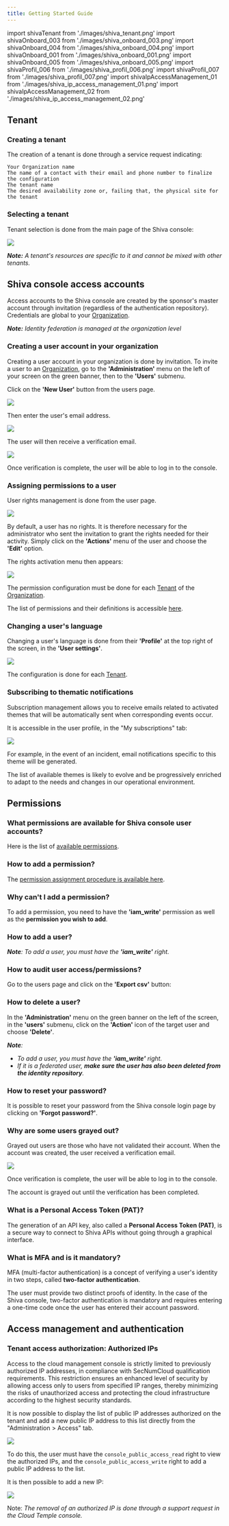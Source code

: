 ```yaml
---
title: Getting Started Guide
---
```

import shivaTenant from './images/shiva_tenant.png'
import shivaOnboard_003 from './images/shiva_onboard_003.png'
import shivaOnboard_004 from './images/shiva_onboard_004.png'
import shivaOnboard_001 from './images/shiva_onboard_001.png'
import shivaOnboard_005 from './images/shiva_onboard_005.png'
import shivaProfil_006 from './images/shiva_profil_006.png'
import shivaProfil_007 from './images/shiva_profil_007.png'
import shivaIpAccessManagement_01 from './images/shiva_ip_access_management_01.png'
import shivaIpAccessManagement_02 from './images/shiva_ip_access_management_02.png'

## Tenant

### Creating a tenant

The creation of a tenant is done through a service request indicating:

    Your Organization name
    The name of a contact with their email and phone number to finalize the configuration
    The tenant name
    The desired availability zone or, failing that, the physical site for the tenant

### Selecting a tenant

Tenant selection is done from the main page of the Shiva console:

<img src={shivaTenant} />

*__Note:__ A tenant's resources are specific to it and cannot be mixed with other tenants.*

## Shiva console access accounts

Access accounts to the Shiva console are created by the sponsor's master account through invitation (regardless of the authentication repository).
Credentials are global to your [Organization](concepts.md#organisations).

*__Note:__ Identity federation is managed at the organization level*

### Creating a user account in your organization

Creating a user account in your organization is done by invitation. To invite a user to an [Organization](concepts.md#organisations), go to the __'Administration'__ menu on the left of your screen on the green banner, then to the __'Users'__ submenu.

Click on the __'New User'__ button from the users page.

<img src={shivaOnboard_003} />

Then enter the user's email address.

<img src={shivaOnboard_004} />

The user will then receive a verification email.

<img src={shivaOnboard_001} />

Once verification is complete, the user will be able to log in to the console.

### Assigning permissions to a user

User rights management is done from the user page.

<img src={shivaOnboard_003} />

By default, a user has no rights. It is therefore necessary for the administrator who sent the invitation to grant the rights needed for their activity. Simply click on the __'Actions'__ menu of the user and choose the __'Edit'__ option.

The rights activation menu then appears:

<img src={shivaOnboard_005} />

The permission configuration must be done for each [Tenant](concepts.md#tenants) of the [Organization](concepts.md#organisations).

The list of permissions and their definitions is accessible [here](#permissions).

### Changing a user's language

Changing a user's language is done from their __'Profile'__ at the top right of the screen, in the __'User settings'__.

<img src={shivaProfil_006} />

The configuration is done for each [Tenant](concepts.md#tenants).

### Subscribing to thematic notifications

Subscription management allows you to receive emails related to activated themes that will be automatically sent when corresponding events occur.

It is accessible in the user profile, in the "My subscriptions" tab:

<img src={shivaProfil_007} />

For example, in the event of an incident, email notifications specific to this theme will be generated.

The list of available themes is likely to evolve and be progressively enriched to adapt to the needs and changes in our operational environment.

## Permissions

### What permissions are available for Shiva console user accounts?

Here is the list of [available permissions](#permissions).

### How to add a permission?

The [permission assignment procedure is available here](#permissions).

### Why can't I add a permission?

To add a permission, you need to have the __'iam_write'__ permission as well as the __permission you wish to add__.

### How to add a user?

*__Note__: To add a user, you must have the __'iam_write'__ right.*

### How to audit user access/permissions?

Go to the users page and click on the __'Export csv'__ button:

### How to delete a user?

In the __'Administration'__ menu on the green banner on the left of the screen, in the __'users'__ submenu, click on the __'Action'__ icon of the target user and choose __'Delete'__.

*__Note__:*

- *To add a user, you must have the __'iam_write'__ right.*
- *If it is a federated user, __make sure the user has also been deleted from the identity repository__.*

### How to reset your password?

It is possible to reset your password from the Shiva console login page by clicking on __'Forgot password?'__.

### Why are some users grayed out?

Grayed out users are those who have not validated their account. When the account was created, the user received a verification email.

<img src={shivaOnboard_001} />

Once verification is complete, the user will be able to log in to the console.

The account is grayed out until the verification has been completed.

### What is a Personal Access Token (PAT)?

The generation of an API key, also called a __Personal Access Token (PAT)__, is a secure way to connect to Shiva APIs without going through a graphical interface.

### What is MFA and is it mandatory?

MFA (multi-factor authentication) is a concept of verifying a user's identity in two steps, called __two-factor authentication__.

The user must provide two distinct proofs of identity. In the case of the Shiva console, two-factor authentication is mandatory and requires entering a one-time code once the user has entered their account password.

## Access management and authentication

### Tenant access authorization: Authorized IPs

Access to the cloud management console is strictly limited to previously authorized IP addresses, in compliance with SecNumCloud qualification requirements. This restriction ensures an enhanced level of security by allowing access only to users from specified IP ranges, thereby minimizing the risks of unauthorized access and protecting the cloud infrastructure according to the highest security standards.

It is now possible to display the list of public IP addresses authorized on the tenant and add a new public IP address to this list directly from the "Administration > Access" tab.

<img src={shivaIpAccessManagement_01} />

To do this, the user must have the `console_public_access_read` right to view the authorized IPs, and the `console_public_access_write` right to add a public IP address to the list.

It is then possible to add a new IP:

<img src={shivaIpAccessManagement_02} />

Note: *The removal of an authorized IP is done through a support request in the Cloud Temple console.*
